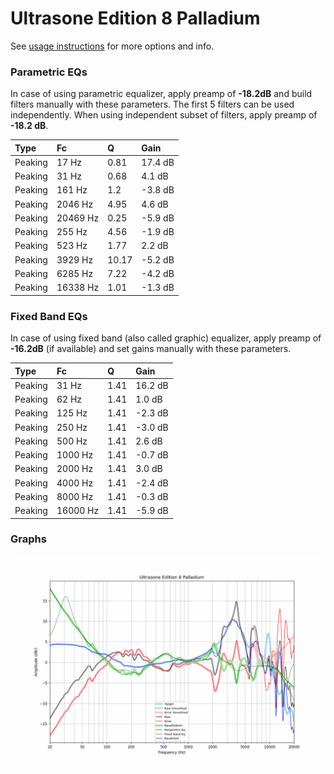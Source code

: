 # Ultrasone Edition 8 Palladium
See [usage instructions](https://github.com/jaakkopasanen/AutoEq#usage) for more options and info.

### Parametric EQs
In case of using parametric equalizer, apply preamp of **-18.2dB** and build filters manually
with these parameters. The first 5 filters can be used independently.
When using independent subset of filters, apply preamp of **-18.2 dB**.

| Type    | Fc       |     Q | Gain    |
|:--------|:---------|:------|:--------|
| Peaking | 17 Hz    |  0.81 | 17.4 dB |
| Peaking | 31 Hz    |  0.68 | 4.1 dB  |
| Peaking | 161 Hz   |  1.2  | -3.8 dB |
| Peaking | 2046 Hz  |  4.95 | 4.6 dB  |
| Peaking | 20469 Hz |  0.25 | -5.9 dB |
| Peaking | 255 Hz   |  4.56 | -1.9 dB |
| Peaking | 523 Hz   |  1.77 | 2.2 dB  |
| Peaking | 3929 Hz  | 10.17 | -5.2 dB |
| Peaking | 6285 Hz  |  7.22 | -4.2 dB |
| Peaking | 16338 Hz |  1.01 | -1.3 dB |

### Fixed Band EQs
In case of using fixed band (also called graphic) equalizer, apply preamp of **-16.2dB**
(if available) and set gains manually with these parameters.

| Type    | Fc       |    Q | Gain    |
|:--------|:---------|:-----|:--------|
| Peaking | 31 Hz    | 1.41 | 16.2 dB |
| Peaking | 62 Hz    | 1.41 | 1.0 dB  |
| Peaking | 125 Hz   | 1.41 | -2.3 dB |
| Peaking | 250 Hz   | 1.41 | -3.0 dB |
| Peaking | 500 Hz   | 1.41 | 2.6 dB  |
| Peaking | 1000 Hz  | 1.41 | -0.7 dB |
| Peaking | 2000 Hz  | 1.41 | 3.0 dB  |
| Peaking | 4000 Hz  | 1.41 | -2.4 dB |
| Peaking | 8000 Hz  | 1.41 | -0.3 dB |
| Peaking | 16000 Hz | 1.41 | -5.9 dB |

### Graphs
![](./Ultrasone%20Edition%208%20Palladium.png)